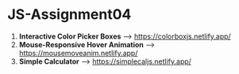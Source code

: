 # JS-Assignment04

1) **Interactive Color Picker Boxes** --> https://colorboxjs.netlify.app/
3) **Mouse-Responsive Hover Animation** --> https://mousemoveanim.netlify.app/
4) **Simple Calculator** --> https://simplecaljs.netlify.app/
